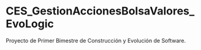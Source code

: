 # CES_GestionAccionesBolsaValores_EvoLogic
Proyecto de Primer Bimestre de Construcción y Evolución de Software.
